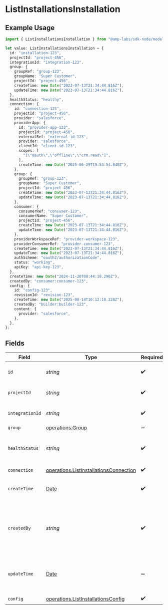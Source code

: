 # ListInstallationsInstallation

## Example Usage

```typescript
import { ListInstallationsInstallation } from "@amp-labs/sdk-node/models/operations";

let value: ListInstallationsInstallation = {
  id: "installation-123",
  projectId: "project-456",
  integrationId: "integration-123",
  group: {
    groupRef: "group-123",
    groupName: "Super Customer",
    projectId: "project-456",
    createTime: new Date("2023-07-13T21:34:44.816Z"),
    updateTime: new Date("2023-07-13T21:34:44.816Z"),
  },
  healthStatus: "healthy",
  connection: {
    id: "connection-123",
    projectId: "project-456",
    provider: "salesforce",
    providerApp: {
      id: "provider-app-123",
      projectId: "project-456",
      externalRef: "external-id-123",
      provider: "salesforce",
      clientId: "client-id-123",
      scopes: [
        "[\"oauth\",\"offline\",\"crm.read\"]",
      ],
      createTime: new Date("2025-06-29T19:53:54.840Z"),
    },
    group: {
      groupRef: "group-123",
      groupName: "Super Customer",
      projectId: "project-456",
      createTime: new Date("2023-07-13T21:34:44.816Z"),
      updateTime: new Date("2023-07-13T21:34:44.816Z"),
    },
    consumer: {
      consumerRef: "consumer-123",
      consumerName: "Super Customer",
      projectId: "project-456",
      createTime: new Date("2023-07-13T21:34:44.816Z"),
      updateTime: new Date("2023-07-13T21:34:44.816Z"),
    },
    providerWorkspaceRef: "provider-workspace-123",
    providerConsumerRef: "provider-consumer-123",
    createTime: new Date("2023-07-13T21:34:44.816Z"),
    updateTime: new Date("2023-07-13T21:34:44.816Z"),
    authScheme: "oauth2/authorizationCode",
    status: "working",
    apiKey: "api-key-123",
  },
  createTime: new Date("2024-11-20T08:44:18.290Z"),
  createdBy: "consumer:consumer-123",
  config: {
    id: "config-123",
    revisionId: "revision-123",
    createTime: new Date("2025-08-14T10:12:10.228Z"),
    createdBy: "builder:builder-123",
    content: {
      provider: "salesforce",
    },
  },
};
```

## Fields

| Field                                                                                            | Type                                                                                             | Required                                                                                         | Description                                                                                      | Example                                                                                          |
| ------------------------------------------------------------------------------------------------ | ------------------------------------------------------------------------------------------------ | ------------------------------------------------------------------------------------------------ | ------------------------------------------------------------------------------------------------ | ------------------------------------------------------------------------------------------------ |
| `id`                                                                                             | *string*                                                                                         | :heavy_check_mark:                                                                               | The installation ID.                                                                             | installation-123                                                                                 |
| `projectId`                                                                                      | *string*                                                                                         | :heavy_check_mark:                                                                               | The Ampersand project ID.                                                                        | project-456                                                                                      |
| `integrationId`                                                                                  | *string*                                                                                         | :heavy_check_mark:                                                                               | The integration ID.                                                                              | integration-123                                                                                  |
| `group`                                                                                          | [operations.Group](../../models/operations/group.md)                                             | :heavy_minus_sign:                                                                               | N/A                                                                                              |                                                                                                  |
| `healthStatus`                                                                                   | *string*                                                                                         | :heavy_check_mark:                                                                               | The health status of the installation ("healthy", "unhealthy").                                  | healthy                                                                                          |
| `connection`                                                                                     | [operations.ListInstallationsConnection](../../models/operations/listinstallationsconnection.md) | :heavy_check_mark:                                                                               | N/A                                                                                              |                                                                                                  |
| `createTime`                                                                                     | [Date](https://developer.mozilla.org/en-US/docs/Web/JavaScript/Reference/Global_Objects/Date)    | :heavy_check_mark:                                                                               | The time the integration was first installed.                                                    |                                                                                                  |
| `createdBy`                                                                                      | *string*                                                                                         | :heavy_check_mark:                                                                               | The person who did the installation, in the format of "consumer:{consumer-id}".                  | consumer:consumer-123                                                                            |
| `updateTime`                                                                                     | [Date](https://developer.mozilla.org/en-US/docs/Web/JavaScript/Reference/Global_Objects/Date)    | :heavy_minus_sign:                                                                               | The time the installation was last updated with a new config.                                    |                                                                                                  |
| `config`                                                                                         | [operations.ListInstallationsConfig](../../models/operations/listinstallationsconfig.md)         | :heavy_check_mark:                                                                               | N/A                                                                                              |                                                                                                  |